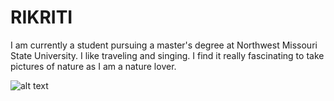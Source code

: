# RIKRITI
I am currently a student pursuing a master's degree at Northwest Missouri State University. I like traveling and singing. I find it really fascinating to take pictures of nature as I am a nature lover. 

![alt text](images/img)